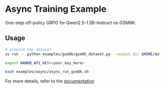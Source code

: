 # Async Training Example

One-step off-policy GRPO for Qwen2.5-1.5B-Instruct on GSM8K.

## Usage

```bash 
# prepare the dataset
uv run -- python examples/gsm8k/gsm8k_dataset.py --output_dir $HOME/data/gsm8k

export WANDB_API_KEY=<your_key_here>

bash examples/async/async_run_gsm8k.sh
```

For more details, refer to the [documentation](https://skyrl.readthedocs.io/en/latest/tutorials/async.html)
